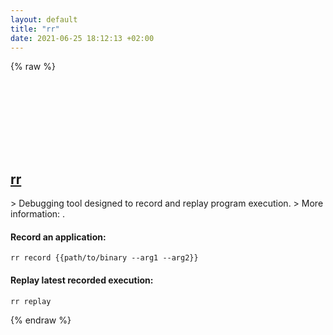 ```yaml
---
layout: default
title: "rr"
date: 2021-06-25 18:12:13 +02:00
---
```

{% raw %}
<h2 id="rr">
  <a href="/en/common/rr.html">rr</a> <a href="#rr"><svg class="icon">
    <use href="/assets/images/unicode_sprite.svg#link" />
  </svg></a>
</h2>
> Debugging tool designed to record and replay program execution.
> More information: <https://rr-project.org/>.

#### Record an application:
```shell
rr record {{path/to/binary --arg1 --arg2}}
```
#### Replay latest recorded execution:
```shell
rr replay
```
{% endraw %}